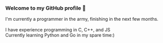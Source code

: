 ### Welcome to my GitHub profile 👋

I'm currently a programmer in the army, finishing in the next few months.\
\
I have experience programming in C, C++, and JS\
Currently learning Python and Go in my spare time:) 

<!--
**Axlerod21/Axlerod21** is a ✨ _special_ ✨ repository because its `README.md` (this file) appears on your GitHub profile.

Here are some ideas to get you started:

- 🔭 I’m currently working on ...
- 🌱 I’m currently learning ...
- 👯 I’m looking to collaborate on ...
- 🤔 I’m looking for help with ...
- 💬 Ask me about ...
- 📫 How to reach me: ...
- 😄 Pronouns: ...
- ⚡ Fun fact: ...
-->
